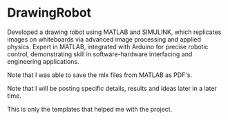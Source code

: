 # DrawingRobot
Developed a drawing robot using MATLAB and SIMULINK, which replicates images on whiteboards via advanced image processing and applied physics. Expert in MATLAB, integrated with Arduino for precise robotic control, demonstrating skill in software-hardware interfacing and engineering applications.

Note that I was able to save the mlx files from MATLAB as PDF's. 

Note that I will be posting specific details, results and ideas later in a later time. 

This is only the templates that helped me with the project.
